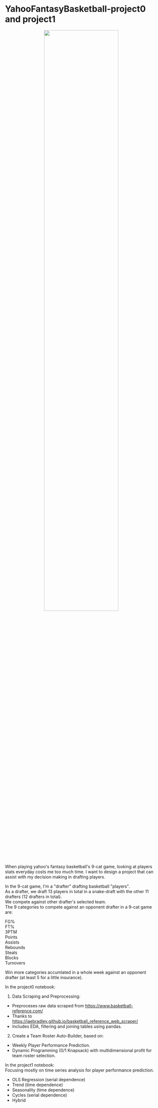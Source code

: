 # YahooFantasyBasketball-project0 and project1
<p align="center">
<img align="center" src="https://github.com/josephj1o4e1/YahooFantasyBasketball-project0/assets/13396370/a4b407c7-6d8d-4120-b191-17bc4f43b0b9" width="70%" height="70%">  
</p>

When playing yahoo's fantasy basketball's 9-cat game, looking at players stats everyday costs me too much time. I want to design a project that can assist with my decision making in drafting players. 

In the 9-cat game, I'm a "drafter" drafting basketball "players".  
As a drafter, we draft 13 players in total in a snake-draft with the other 11 drafters (12 drafters in total).  
We compete against other drafter's selected team.  
The 9 categories to compete against an opponent drafter in a 9-cat game are:  
  
FG%  
FT%  
3PTM  
Points  
Assists  
Rebounds  
Steals  
Blocks  
Turnovers  
  
Win more categories accumlated in a whole week against an opponent drafter (at least 5 for a little insurance).  


In the project0 notebook:  
  
1. Data Scraping and Preprocessing:
- Preproceses raw data scraped from https://www.basketball-reference.com/  
- Thanks to https://jaebradley.github.io/basketball_reference_web_scraper/  
- Includes EDA, filtering and joining tables using pandas.  
2. Create a Team Roster Auto-Builder, based on:  
- Weekly Player Performance Prediction.  
- Dynamic Programming (0/1 Knapsack) with multidimensional profit for team roster selection.


In the project1 notebook:  
Focusing mostly on time series analysis for player performance prediction.  
- OLS Regression (serial dependence)
- Trend (time dependence)
- Seasonality (time dependence)
- Cycles (serial dependence)
- Hybrid
